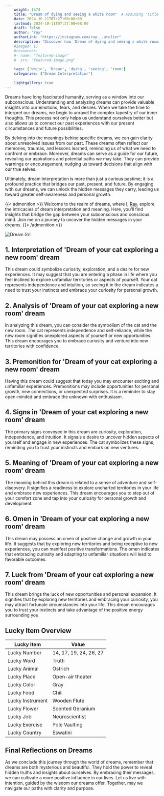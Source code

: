 ```yaml
---
    weight: 1674
    title: "Dream of dying and seeing a white room"  # Assuming 'title' column exists
    date: 2024-10-11T07:27:00+08:00
    lastmod: 2024-10-11T07:27:00+08:00
    draft: false
    author: "ray"
    authorLink: "https://instagram.com/ray._.atelier"
    description: "Discover how 'Dream of dying and seeing a white room' can interpret your future and uncover its significant meanings in your life."
    #images: []
    #resources:
    #- name: "featured-image"
    #  src: "featured-image.png"
    
    tags: ['white', 'Dream', 'dying', 'seeing', 'room']
    categories: ["Dream Interpretation"]
    
    lightgallery: true
---
```

    
Dreams have long fascinated humanity, serving as a window into our subconscious. Understanding and analyzing dreams can provide valuable insights into our emotions, fears, and desires. When we take the time to interpret our dreams, we begin to unravel the complex tapestry of our inner thoughts. This process not only helps us understand ourselves better but also allows us to connect our past experiences with our present circumstances and future possibilities.

By delving into the meanings behind specific dreams, we can gain clarity about unresolved issues from our past. These dreams often reflect our memories, traumas, and lessons learned, reminding us of what we need to confront or embrace. Moreover, dreams can serve as a guide for our future, revealing our aspirations and potential paths we may take. They can provide warnings or encouragement, nudging us toward decisions that align with our true selves.

Ultimately, dream interpretation is more than just a curious pastime; it is a profound practice that bridges our past, present, and future. By engaging with our dreams, we can unlock the hidden messages they carry, leading us toward greater self-awareness and personal growth.

{{< admonition >}}
Welcome to the realm of dreams, where I, [Ray](https://instagram.com/ray._.atelier), explore the intricacies of dream interpretation and meaning. Here, you’ll find insights that bridge the gap between your subconscious and conscious mind. Join me on a journey to uncover the hidden messages in your dreams.
{{< /admonition >}}

![Dream Grl](https://cdn.pixabay.com/photo/2017/11/02/03/35/gothic-2910057_1280.jpg "Dream Grl")

## 1. Interpretation of 'Dream of your cat exploring a new room' dream

This dream could symbolize curiosity, exploration, and a desire for new experiences. It may suggest that you are entering a phase in life where you feel inclined to explore unfamiliar territories or aspects of yourself. Your cat represents independence and intuition, so seeing it in the dream indicates a need to trust your instincts and embrace your curiosity for personal growth.

## 2. Analysis of 'Dream of your cat exploring a new room' dream

In analyzing this dream, you can consider the symbolism of the cat and the new room. The cat represents independence and self-reliance, while the new room signifies unexplored aspects of yourself or new opportunities. This dream encourages you to embrace curiosity and venture into new territories with confidence.

## 3. Premonition for 'Dream of your cat exploring a new room' dream

Having this dream could suggest that today you may encounter exciting and unfamiliar experiences. Premonitions may include opportunities for personal growth, new connections, or unexpected surprises. It is a reminder to stay open-minded and embrace the unknown with enthusiasm.

## 4. Signs in 'Dream of your cat exploring a new room' dream

The primary signs conveyed in this dream are curiosity, exploration, independence, and intuition. It signals a desire to uncover hidden aspects of yourself and engage in new experiences. The cat symbolizes these signs, reminding you to trust your instincts and embark on new ventures.

## 5. Meaning of 'Dream of your cat exploring a new room' dream

The meaning behind this dream is related to a sense of adventure and self-discovery. It signifies a readiness to explore uncharted territories in your life and embrace new experiences. This dream encourages you to step out of your comfort zone and tap into your curiosity for personal growth and development.

## 6. Omen in 'Dream of your cat exploring a new room' dream

This dream may possess an omen of positive change and growth in your life. It suggests that by exploring new territories and being receptive to new experiences, you can manifest positive transformations. The omen indicates that embracing curiosity and adapting to unfamiliar situations will lead to favorable outcomes.

## 7. Luck from 'Dream of your cat exploring a new room' dream

This dream brings the luck of new opportunities and personal expansion. It signifies that by exploring new territories and embracing your curiosity, you may attract fortunate circumstances into your life. This dream encourages you to trust your instincts and take advantage of the positive energy surrounding you.

## Lucky Item Overview
| Lucky Item          | Value              |
|---------------|--------------------|
| Lucky Number        | 14, 17, 19, 24, 26, 27  |
| Lucky Word          | Truth |
| Lucky Animal        | Ostrich |
| Lucky Place         | Open-air theater     |
| Lucky Color         | Gray     |
| Lucky Food          | Chili      |
| Lucky Instrument    | Wooden Flute |
| Lucky Flower        | Scented Geranium    |
| Lucky Job           | Neuroscientist       |
| Lucky Exercise      | Pole Vaulting  |
| Lucky Country       | Eswatini    |


##  Final Reflections on Dreams

As we conclude this journey through the world of dreams, remember that dreams are both mysterious and beautiful. They hold the power to reveal hidden truths and insights about ourselves. By embracing their messages, we can cultivate a more positive influence in our lives. Let us live with intention, guided by the wisdom our dreams offer. Together, may we navigate our paths with clarity and purpose.

